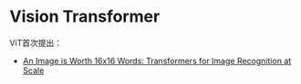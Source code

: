 # Vision Transformer

ViT首次提出：
- [An Image is Worth 16x16 Words: Transformers for Image Recognition at Scale](https://openreview.net/forum?id=YicbFdNTTy)






















